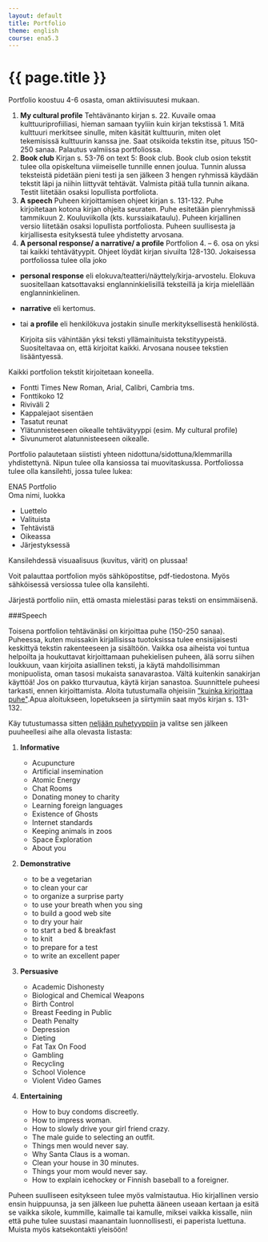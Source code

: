 ```yaml
---
layout: default
title: Portfolio
theme: english
course: ena5.3
---
```


<div class="container">
<div class="header-row">
<div class="main-header">
<h1>{{ page.title }}</h1>
</div>
</div>
<div class="content-row">
<div class="main-content">

Portfolio koostuu 4-6 osasta, oman aktiivisuutesi mukaan.

1.  __My cultural profile__
    Tehtävänanto kirjan s. 22. Kuvaile omaa kulttuuriprofiiliasi, hieman samaan tyyliin kuin kirjan tekstissä 1. Mitä
    kulttuuri merkitsee sinulle, miten käsität kulttuurin, miten olet tekemisissä kulttuurin kanssa jne.  Saat otsikoida
    tekstin itse, pituus 150-250 sanaa. Palautus valmiissa portfoliossa.
2.  __Book club__
    Kirjan s. 53-76 on text 5: Book club. Book club osion tekstit tulee olla opiskeltuna viimeiselle tunnille ennen joulua.
    Tunnin alussa teksteistä pidetään pieni testi ja sen jälkeen 3 hengen ryhmissä käydään tekstit läpi ja niihin liittyvät
    tehtävät. Valmista pitää tulla tunnin aikana. Testit liitetään osaksi lopullista portfoliota.
3.  __A speech__
    Puheen kirjoittamisen ohjeet kirjan s. 131-132. Puhe kirjoitetaan kotona kirjan ohjeita seuraten. Puhe esitetään
    pienryhmissä tammikuun 2. Kouluviikolla (kts. kurssiaikataulu). Puheen kirjallinen versio liitetään osaksi lopullista
    portfoliosta. Puheen suullisesta ja kirjallisesta esityksestä tulee yhdistetty arvosana.
4.  __A personal response/ a narrative/ a profile__
    Portfolion 4. – 6. osa on yksi tai kaikki tehtävätyypit. Ohjeet löydät kirjan sivuilta 128-130. Jokaisessa
    portfoliossa tulee olla joko

* __personal response__ eli elokuva/teatteri/näyttely/kirja-arvostelu. Elokuva suositellaan katsottavaksi
englanninkielisillä teksteillä ja kirja mielellään englanninkielinen.
* __narrative__ eli kertomus.
* tai __a profile__ eli henkilökuva jostakin sinulle merkityksellisestä henkilöstä.

    Kirjoita siis vähintään yksi teksti yllämainituista tekstityypeistä. Suositeltavaa on, että kirjoitat kaikki.
    Arvosana nousee tekstien lisääntyessä.

Kaikki portfolion tekstit kirjoitetaan koneella.

* Fontti Times New Roman, Arial, Calibri, Cambria tms.
* Fonttikoko 12
* Riviväli 2
* Kappalejaot sisentäen
* Tasatut reunat
* Ylätunnisteeseen oikealle tehtävätyyppi (esim. My cultural profile)
* Sivunumerot alatunnisteeseen oikealle.

Portfolio palautetaan siististi yhteen nidottuna/sidottuna/klemmarilla yhdistettynä. Nipun tulee olla kansiossa tai
muovitaskussa. Portfoliossa tulee olla kansilehti, jossa tulee lukea:

ENA5 Portfolio<br>
Oma nimi, luokka

* Luettelo
* Valituista
* Tehtävistä
* Oikeassa
* Järjestyksessä

Kansilehdessä visuaalisuus (kuvitus, värit) on plussaa!

Voit palauttaa portfolion myös sähköpostitse, pdf-tiedostona. Myös sähköisessä versiossa tulee olla
kansilehti.

Järjestä portfolio niin, että omasta mielestäsi paras teksti on ensimmäisenä.

###Speech

Toisena portfolion tehtävänäsi on kirjoittaa puhe (150-250 sanaa). Puheessa, kuten muissakin kirjallisissa tuotoksissa
tulee ensisijaisesti keskittyä tekstin rakenteeseen ja sisältöön. Vaikka osa aiheista voi tuntua helpoilta ja
houkuttavat kirjoittamaan puhekielisen puheen, älä sorru siihen loukkuun, vaan kirjoita asiallinen teksti, ja
käytä mahdollisimman monipuolista, oman tasosi mukaista sanavarastoa. Vältä kuitenkin sanakirjan käyttöä! Jos on pakko
tturvautua, käytä kirjan sanastoa. Suunnittele  puheesi tarkasti, ennen kirjoittamista. Aloita tutustumalla ohjeisiin
["kuinka kirjoittaa puhe"](http://www.write-out-loud.com/howtowritespeech.html).Apua aloitukseen, lopetukseen ja
siirtymiin saat myös kirjan s. 131-132.

Käy tutustumassa sitten [neljään puhetyyppiin](http://www.ismckenzie.com/4-basic-types-of-speeches/) ja valitse sen
jälkeen puuheellesi aihe alla olevasta listasta:

1. __Informative__
    * Acupuncture
    * Artificial insemination
    * Atomic Energy
    * Chat Rooms
    * Donating money to charity
    * Learning foreign languages
    * Existence of Ghosts
    * Internet standards
    * Keeping animals in zoos
    * Space Exploration
    * About you


2. __Demonstrative__
    * to be a vegetarian
    * to clean your car
    * to organize a surprise party
    * to use your breath when you sing
    * to build a good web site
    * to dry your hair
    * to start a bed & breakfast
    * to knit
    * to prepare for a test
    * to write an excellent paper


3. __Persuasive__
    * Academic Dishonesty
    * Biological and Chemical Weapons
    * Birth Control
    * Breast Feeding in Public
    * Death Penalty
    * Depression
    * Dieting
    * Fat Tax On Food
    * Gambling
    * Recycling
    * School Violence
    * Violent Video Games


4. __Entertaining__
    * How to buy condoms discreetly.
    * How to impress woman.
    * How to slowly drive your girl friend crazy.
    * The male guide to selecting an outfit.
    * Things men would never say.
    * Why Santa Claus is a woman.
    * Clean your house in 30 minutes.
    * Things your mom would never say.
    * How to explain icehockey or Finnish baseball to a foreigner.

Puheen suulliseen esitykseen tulee myös valmistautua. Hio kirjallinen versio ensin huippuunsa, ja sen jälkeen lue
puhetta ääneen useaan kertaan ja esitä se vaikka sikole, kummille, kaimalle tai kamulle, miksei vaikka kissalle, niin
että puhe tulee suustasi maanantain luonnollisesti, ei paperista luettuna. Muista myös katsekontakti yleisöön!

</div>
</div>
</div>
